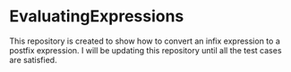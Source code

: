 # EvaluatingExpressions
This repository is created to show how to convert an infix expression to a postfix expression.
I will be updating this repository until all the test cases are satisfied.

